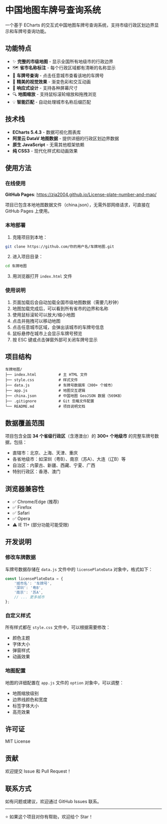 # 中国地图车牌号查询系统

一个基于 ECharts 的交互式中国地图车牌号查询系统，支持市级行政区划边界显示和车牌号查询功能。

## 功能特点

- ✨ **完整的市级地图** - 显示全国所有地级市的行政边界
- 🗺️ **省市名称标注** - 每个行政区域都有清晰的名称显示
- 🚗 **车牌号查询** - 点击任意城市查看该地的车牌号
- 🎨 **精美的视觉效果** - 渐变色彩和交互动画
- 📱 **响应式设计** - 支持各种屏幕尺寸
- 🔍 **地图缩放** - 支持鼠标滚轮缩放和拖拽浏览
- 💡 **智能匹配** - 自动处理城市名称后缀匹配

## 技术栈

- **ECharts 5.4.3** - 数据可视化图表库
- **阿里云 DataV 地图数据** - 提供详细的行政区划边界数据
- **原生 JavaScript** - 无需其他框架依赖
- **纯 CSS3** - 现代化样式和动画效果

## 使用方法

### 在线使用

**GitHub Pages**: https://zja2004.github.io/License-plate-number-and-map/

项目已包含本地地图数据文件（china.json），无需外部网络请求，可直接在 GitHub Pages 上使用。

### 本地部署

1. 克隆项目到本地：
```bash
git clone https://github.com/你的用户名/车牌地图.git
```

2. 进入项目目录：
```bash
cd 车牌地图
```

3. 用浏览器打开 `index.html` 文件

### 使用说明

1. 页面加载后会自动加载全国市级地图数据（需要几秒钟）
2. 地图加载完成后，可以看到所有省市的边界和名称
3. 使用鼠标滚轮可以放大/缩小地图
4. 点击并拖拽可以移动地图
5. 点击任意城市区域，会弹出该城市的车牌号信息
6. 鼠标悬停在城市上会显示车牌号预览
7. 按 ESC 键或点击弹窗外部可关闭车牌号显示

## 项目结构

```
车牌地图/
├── index.html          # 主 HTML 文件
├── style.css           # 样式文件
├── data.js             # 车牌号数据库（300+ 个城市）
├── app.js              # 地图交互逻辑
├── china.json          # 中国地图 GeoJSON 数据（569KB）
├── .gitignore          # Git 忽略文件配置
└── README.md           # 项目说明文档
```

## 数据覆盖范围

项目包含全国 **34 个省级行政区**（含港澳台）的 **300+ 个地级市** 的完整车牌号数据，包括：

- 直辖市：北京、上海、天津、重庆
- 各省地级市：如深圳（粤B）、南京（苏A）、大连（辽B）等
- 自治区：内蒙古、新疆、西藏、宁夏、广西
- 特别行政区：香港、澳门

## 浏览器兼容性

- ✅ Chrome/Edge (推荐)
- ✅ Firefox
- ✅ Safari
- ✅ Opera
- ⚠️ IE 11+ (部分功能可能受限)

## 开发说明

### 修改车牌数据

车牌号数据存储在 `data.js` 文件中的 `licensePlateData` 对象中，格式如下：

```javascript
const licensePlateData = {
    '城市名': '车牌号',
    '深圳': '粤B',
    '南京': '苏A',
    // ... 更多城市
};
```

### 自定义样式

所有样式都在 `style.css` 文件中，可以根据需要修改：
- 颜色主题
- 字体大小
- 弹窗样式
- 动画效果

### 地图配置

地图的详细配置在 `app.js` 文件的 `option` 对象中，可以调整：
- 地图缩放级别
- 边界线颜色和宽度
- 标签字体大小
- 高亮效果

## 许可证

MIT License

## 贡献

欢迎提交 Issue 和 Pull Request！

## 联系方式

如有问题或建议，欢迎通过 GitHub Issues 联系。

---

⭐ 如果这个项目对你有帮助，欢迎给个 Star！
